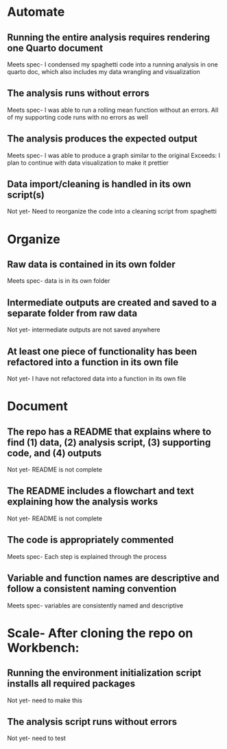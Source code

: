 # Automate

## Running the entire analysis requires rendering one Quarto document

Meets spec- I condensed my spaghetti code into a running analysis in one quarto doc, which also includes my data wrangling and visualization

## The analysis runs without errors

Meets spec- I was able to run a rolling mean function without an errors. All of my supporting code runs with no errors as well

## The analysis produces the expected output

Meets spec- I was able to produce a graph similar to the original
Exceeds: I plan to continue with data visualization to make it prettier 

## Data import/cleaning is handled in its own script(s)

Not yet- Need to reorganize the code into a cleaning script from spaghetti

# Organize

## Raw data is contained in its own folder

Meets spec- data is in its own folder

## Intermediate outputs are created and saved to a separate folder from raw data

Not yet- intermediate outputs are not saved anywhere

## At least one piece of functionality has been refactored into a function in its own file

Not yet- I have not refactored data into a function in its own file

# Document

## The repo has a README that explains where to find (1) data, (2) analysis script, (3) supporting code, and (4) outputs

Not yet- README is not complete

## The README includes a flowchart and text explaining how the analysis works

Not yet- README is not complete

## The code is appropriately commented

Meets spec- Each step is explained through the process

## Variable and function names are descriptive and follow a consistent naming convention

Meets spec- variables are consistently named and descriptive

# Scale- After cloning the repo on Workbench:

## Running the environment initialization script installs all required packages
Not yet- need to make this

## The analysis script runs without errors
Not yet- need to test

